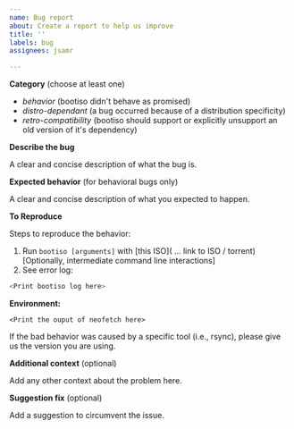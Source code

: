```yaml
---
name: Bug report
about: Create a report to help us improve
title: ''
labels: bug
assignees: jsamr

---
```


**Category** (choose at least one)

- *behavior* (bootiso didn't behave as promised)
- *distro-dependant* (a bug occurred because of a distribution specificity)
- *retro-compatibility* (bootiso should support or explicitly unsupport an old version of it's dependency)

**Describe the bug**

A clear and concise description of what the bug is.

**Expected behavior** (for behavioral bugs only)

A clear and concise description of what you expected to happen.

**To Reproduce**

Steps to reproduce the behavior:

1. Run `bootiso [arguments]` with [this ISO]( ... link to ISO / torrent)
[Optionally, intermediate command line interactions]
2. See error log:

``` bash
<Print bootiso log here>
```

**Environment:**

```
<Print the ouput of neofetch here>
```

If the bad behavior was caused by a specific tool (i.e., rsync), please give us the version you are using.


**Additional context** (optional)

Add any other context about the problem here.

**Suggestion fix** (optional)

Add a suggestion to circumvent the issue.
